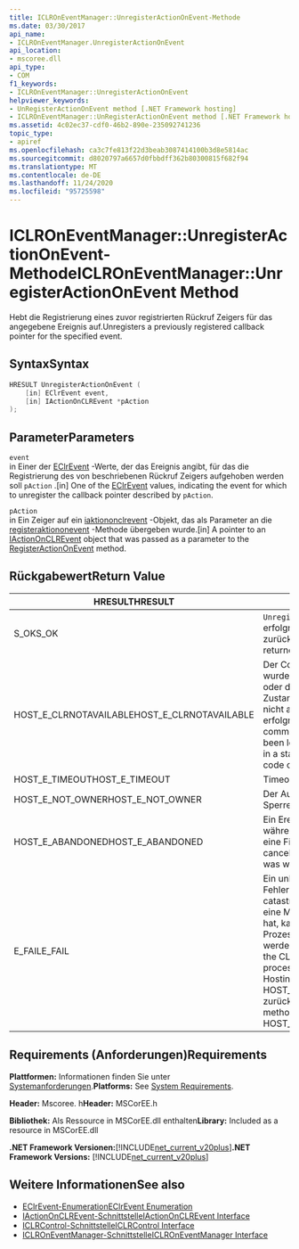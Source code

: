 ```yaml
---
title: ICLROnEventManager::UnregisterActionOnEvent-Methode
ms.date: 03/30/2017
api_name:
- ICLROnEventManager.UnregisterActionOnEvent
api_location:
- mscoree.dll
api_type:
- COM
f1_keywords:
- ICLROnEventManager::UnregisterActionOnEvent
helpviewer_keywords:
- UnRegisterActionOnEvent method [.NET Framework hosting]
- ICLROnEventManager::UnRegisterActionOnEvent method [.NET Framework hosting]
ms.assetid: 4c02ec37-cdf0-46b2-890e-235092741236
topic_type:
- apiref
ms.openlocfilehash: ca3c7fe813f22d3beab3087414100b3d8e5814ac
ms.sourcegitcommit: d8020797a6657d0fbbdff362b80300815f682f94
ms.translationtype: MT
ms.contentlocale: de-DE
ms.lasthandoff: 11/24/2020
ms.locfileid: "95725598"
---
```

# <a name="iclroneventmanagerunregisteractiononevent-method"></a><span data-ttu-id="973c5-102">ICLROnEventManager::UnregisterActionOnEvent-Methode</span><span class="sxs-lookup"><span data-stu-id="973c5-102">ICLROnEventManager::UnregisterActionOnEvent Method</span></span>

<span data-ttu-id="973c5-103">Hebt die Registrierung eines zuvor registrierten Rückruf Zeigers für das angegebene Ereignis auf.</span><span class="sxs-lookup"><span data-stu-id="973c5-103">Unregisters a previously registered callback pointer for the specified event.</span></span>  
  
## <a name="syntax"></a><span data-ttu-id="973c5-104">Syntax</span><span class="sxs-lookup"><span data-stu-id="973c5-104">Syntax</span></span>  
  
```cpp  
HRESULT UnregisterActionOnEvent (  
    [in] EClrEvent event,  
    [in] IActionOnCLREvent *pAction  
);  
```  
  
## <a name="parameters"></a><span data-ttu-id="973c5-105">Parameter</span><span class="sxs-lookup"><span data-stu-id="973c5-105">Parameters</span></span>  

 `event`  
 <span data-ttu-id="973c5-106">in Einer der [EClrEvent](eclrevent-enumeration.md) -Werte, der das Ereignis angibt, für das die Registrierung des von beschriebenen Rückruf Zeigers aufgehoben werden soll `pAction` .</span><span class="sxs-lookup"><span data-stu-id="973c5-106">[in] One of the [EClrEvent](eclrevent-enumeration.md) values, indicating the event for which to unregister the callback pointer described by `pAction`.</span></span>  
  
 `pAction`  
 <span data-ttu-id="973c5-107">in Ein Zeiger auf ein [iaktiononclrevent](iactiononclrevent-interface.md) -Objekt, das als Parameter an die [registeraktiononevent](iclroneventmanager-registeractiononevent-method.md) -Methode übergeben wurde.</span><span class="sxs-lookup"><span data-stu-id="973c5-107">[in] A pointer to an [IActionOnCLREvent](iactiononclrevent-interface.md) object that was passed as a parameter to the [RegisterActionOnEvent](iclroneventmanager-registeractiononevent-method.md) method.</span></span>  
  
## <a name="return-value"></a><span data-ttu-id="973c5-108">Rückgabewert</span><span class="sxs-lookup"><span data-stu-id="973c5-108">Return Value</span></span>  
  
|<span data-ttu-id="973c5-109">HRESULT</span><span class="sxs-lookup"><span data-stu-id="973c5-109">HRESULT</span></span>|<span data-ttu-id="973c5-110">BESCHREIBUNG</span><span class="sxs-lookup"><span data-stu-id="973c5-110">Description</span></span>|  
|-------------|-----------------|  
|<span data-ttu-id="973c5-111">S_OK</span><span class="sxs-lookup"><span data-stu-id="973c5-111">S_OK</span></span>|<span data-ttu-id="973c5-112">`UnregisterActionOnEvent` wurde erfolgreich zurückgegeben.</span><span class="sxs-lookup"><span data-stu-id="973c5-112">`UnregisterActionOnEvent` returned successfully.</span></span>|  
|<span data-ttu-id="973c5-113">HOST_E_CLRNOTAVAILABLE</span><span class="sxs-lookup"><span data-stu-id="973c5-113">HOST_E_CLRNOTAVAILABLE</span></span>|<span data-ttu-id="973c5-114">Der Common Language Runtime (CLR) wurde nicht in einen Prozess geladen, oder die CLR befindet sich in einem Zustand, in dem Sie verwalteten Code nicht ausführen oder den-Befehl nicht erfolgreich verarbeiten kann.</span><span class="sxs-lookup"><span data-stu-id="973c5-114">The common language runtime (CLR) has not been loaded into a process, or the CLR is in a state in which it cannot run managed code or process the call successfully.</span></span>|  
|<span data-ttu-id="973c5-115">HOST_E_TIMEOUT</span><span class="sxs-lookup"><span data-stu-id="973c5-115">HOST_E_TIMEOUT</span></span>|<span data-ttu-id="973c5-116">Timeout des Aufrufes.</span><span class="sxs-lookup"><span data-stu-id="973c5-116">The call timed out.</span></span>|  
|<span data-ttu-id="973c5-117">HOST_E_NOT_OWNER</span><span class="sxs-lookup"><span data-stu-id="973c5-117">HOST_E_NOT_OWNER</span></span>|<span data-ttu-id="973c5-118">Der Aufrufer ist nicht Besitzer der Sperre.</span><span class="sxs-lookup"><span data-stu-id="973c5-118">The caller does not own the lock.</span></span>|  
|<span data-ttu-id="973c5-119">HOST_E_ABANDONED</span><span class="sxs-lookup"><span data-stu-id="973c5-119">HOST_E_ABANDONED</span></span>|<span data-ttu-id="973c5-120">Ein Ereignis wurde abgebrochen, während ein blockierter Thread oder eine Fiber darauf wartete.</span><span class="sxs-lookup"><span data-stu-id="973c5-120">An event was canceled while a blocked thread or fiber was waiting on it.</span></span>|  
|<span data-ttu-id="973c5-121">E_FAIL</span><span class="sxs-lookup"><span data-stu-id="973c5-121">E_FAIL</span></span>|<span data-ttu-id="973c5-122">Ein unbekannter schwerwiegender Fehler ist aufgetreten.</span><span class="sxs-lookup"><span data-stu-id="973c5-122">An unknown catastrophic failure occurred.</span></span> <span data-ttu-id="973c5-123">Nachdem eine Methode E_FAIL zurückgegeben hat, kann die CLR innerhalb des Prozesses nicht mehr verwendet werden.</span><span class="sxs-lookup"><span data-stu-id="973c5-123">After a method returns E_FAIL, the CLR is no longer usable within the process.</span></span> <span data-ttu-id="973c5-124">Nachfolgende Aufrufe von Hostingmethoden geben HOST_E_CLRNOTAVAILABLE zurück.</span><span class="sxs-lookup"><span data-stu-id="973c5-124">Subsequent calls to hosting methods return HOST_E_CLRNOTAVAILABLE.</span></span>|  
  
## <a name="requirements"></a><span data-ttu-id="973c5-125">Requirements (Anforderungen)</span><span class="sxs-lookup"><span data-stu-id="973c5-125">Requirements</span></span>  

 <span data-ttu-id="973c5-126">**Plattformen:** Informationen finden Sie unter [Systemanforderungen](../../get-started/system-requirements.md).</span><span class="sxs-lookup"><span data-stu-id="973c5-126">**Platforms:** See [System Requirements](../../get-started/system-requirements.md).</span></span>  
  
 <span data-ttu-id="973c5-127">**Header:** Mscoree. h</span><span class="sxs-lookup"><span data-stu-id="973c5-127">**Header:** MSCorEE.h</span></span>  
  
 <span data-ttu-id="973c5-128">**Bibliothek:** Als Ressource in MSCorEE.dll enthalten</span><span class="sxs-lookup"><span data-stu-id="973c5-128">**Library:** Included as a resource in MSCorEE.dll</span></span>  
  
 <span data-ttu-id="973c5-129">**.NET Framework Versionen:**[!INCLUDE[net_current_v20plus](../../../../includes/net-current-v20plus-md.md)]</span><span class="sxs-lookup"><span data-stu-id="973c5-129">**.NET Framework Versions:** [!INCLUDE[net_current_v20plus](../../../../includes/net-current-v20plus-md.md)]</span></span>  
  
## <a name="see-also"></a><span data-ttu-id="973c5-130">Weitere Informationen</span><span class="sxs-lookup"><span data-stu-id="973c5-130">See also</span></span>

- [<span data-ttu-id="973c5-131">EClrEvent-Enumeration</span><span class="sxs-lookup"><span data-stu-id="973c5-131">EClrEvent Enumeration</span></span>](eclrevent-enumeration.md)
- [<span data-ttu-id="973c5-132">IActionOnCLREvent-Schnittstelle</span><span class="sxs-lookup"><span data-stu-id="973c5-132">IActionOnCLREvent Interface</span></span>](iactiononclrevent-interface.md)
- [<span data-ttu-id="973c5-133">ICLRControl-Schnittstelle</span><span class="sxs-lookup"><span data-stu-id="973c5-133">ICLRControl Interface</span></span>](iclrcontrol-interface.md)
- [<span data-ttu-id="973c5-134">ICLROnEventManager-Schnittstelle</span><span class="sxs-lookup"><span data-stu-id="973c5-134">ICLROnEventManager Interface</span></span>](iclroneventmanager-interface.md)
